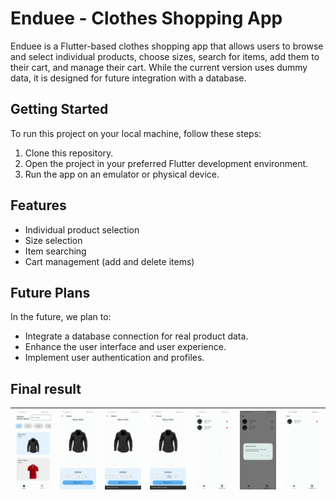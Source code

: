 # Enduee - Clothes Shopping App

Enduee is a Flutter-based clothes shopping app that allows users to browse and select individual products, choose sizes, search for items, add them to their cart, and manage their cart. While the current version uses dummy data, it is designed for future integration with a database.

## Getting Started

To run this project on your local machine, follow these steps:

1. Clone this repository.
2. Open the project in your preferred Flutter development environment.
3. Run the app on an emulator or physical device.

## Features

- Individual product selection
- Size selection
- Item searching
- Cart management (add and delete items)

## Future Plans

In the future, we plan to:
- Integrate a database connection for real product data.
- Enhance the user interface and user experience.
- Implement user authentication and profiles.

## Final result 
| ![Image 1](assets/images/enduee1.jpg) | ![Image 2](assets/images/enduee2.jpg) | ![Image 3](assets/images/enduee3.jpg) | ![Image 4](assets/images/enduee4.jpg) | ![Image 5](assets/images/enduee5.jpg) | ![Image 6](assets/images/enduee6.jpg) | ![Image 7](assets/images/enduee7.jpg) |
|:----------------------:|:----------------------:|:----------------------:|:----------------------:|:----------------------:|:----------------------:|:----------------------:|



